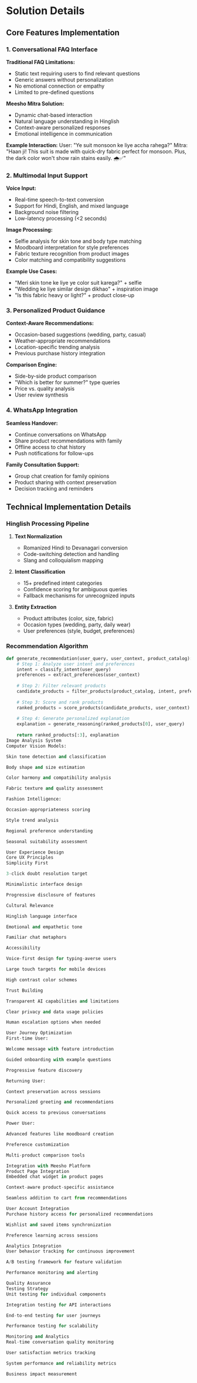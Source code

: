 # Solution Details

## Core Features Implementation

### 1. Conversational FAQ Interface

**Traditional FAQ Limitations:**
- Static text requiring users to find relevant questions
- Generic answers without personalization
- No emotional connection or empathy
- Limited to pre-defined questions

**Meesho Mitra Solution:**
- Dynamic chat-based interaction
- Natural language understanding in Hinglish
- Context-aware personalized responses
- Emotional intelligence in communication

**Example Interaction:**
User: "Ye suit monsoon ke liye accha rahega?"
Mitra: "Haan ji! This suit is made with quick-dry fabric perfect for monsoon.
Plus, the dark color won't show rain stains easily. 🌧️✅"

### 2. Multimodal Input Support

**Voice Input:**
- Real-time speech-to-text conversion
- Support for Hindi, English, and mixed language
- Background noise filtering
- Low-latency processing (<2 seconds)

**Image Processing:**
- Selfie analysis for skin tone and body type matching
- Moodboard interpretation for style preferences
- Fabric texture recognition from product images
- Color matching and compatibility suggestions

**Example Use Cases:**
- "Meri skin tone ke liye ye color suit karega?" + selfie
- "Wedding ke liye similar design dikhao" + inspiration image
- "Is this fabric heavy or light?" + product close-up

### 3. Personalized Product Guidance

**Context-Aware Recommendations:**
- Occasion-based suggestions (wedding, party, casual)
- Weather-appropriate recommendations
- Location-specific trending analysis
- Previous purchase history integration

**Comparison Engine:**
- Side-by-side product comparison
- "Which is better for summer?" type queries
- Price vs. quality analysis
- User review synthesis

### 4. WhatsApp Integration

**Seamless Handover:**
- Continue conversations on WhatsApp
- Share product recommendations with family
- Offline access to chat history
- Push notifications for follow-ups

**Family Consultation Support:**
- Group chat creation for family opinions
- Product sharing with context preservation
- Decision tracking and reminders

## Technical Implementation Details

### Hinglish Processing Pipeline

1. **Text Normalization**
   - Romanized Hindi to Devanagari conversion
   - Code-switching detection and handling
   - Slang and colloquialism mapping

2. **Intent Classification**
   - 15+ predefined intent categories
   - Confidence scoring for ambiguous queries
   - Fallback mechanisms for unrecognized inputs

3. **Entity Extraction**
   - Product attributes (color, size, fabric)
   - Occasion types (wedding, party, daily wear)
   - User preferences (style, budget, preferences)

### Recommendation Algorithm

```python
def generate_recommendation(user_query, user_context, product_catalog):
    # Step 1: Analyze user intent and preferences
    intent = classify_intent(user_query)
    preferences = extract_preferences(user_context)
    
    # Step 2: Filter relevant products
    candidate_products = filter_products(product_catalog, intent, preferences)
    
    # Step 3: Score and rank products
    ranked_products = score_products(candidate_products, user_context)
    
    # Step 4: Generate personalized explanation
    explanation = generate_reasoning(ranked_products[0], user_query)
    
    return ranked_products[:3], explanation
Image Analysis System
Computer Vision Models:

Skin tone detection and classification

Body shape and size estimation

Color harmony and compatibility analysis

Fabric texture and quality assessment

Fashion Intelligence:

Occasion-appropriateness scoring

Style trend analysis

Regional preference understanding

Seasonal suitability assessment

User Experience Design
Core UX Principles
Simplicity First

3-click doubt resolution target

Minimalistic interface design

Progressive disclosure of features

Cultural Relevance

Hinglish language interface

Emotional and empathetic tone

Familiar chat metaphors

Accessibility

Voice-first design for typing-averse users

Large touch targets for mobile devices

High contrast color schemes

Trust Building

Transparent AI capabilities and limitations

Clear privacy and data usage policies

Human escalation options when needed

User Journey Optimization
First-time User:

Welcome message with feature introduction

Guided onboarding with example questions

Progressive feature discovery

Returning User:

Context preservation across sessions

Personalized greeting and recommendations

Quick access to previous conversations

Power User:

Advanced features like moodboard creation

Preference customization

Multi-product comparison tools

Integration with Meesho Platform
Product Page Integration
Embedded chat widget in product pages

Context-aware product-specific assistance

Seamless addition to cart from recommendations

User Account Integration
Purchase history access for personalized recommendations

Wishlist and saved items synchronization

Preference learning across sessions

Analytics Integration
User behavior tracking for continuous improvement

A/B testing framework for feature validation

Performance monitoring and alerting

Quality Assurance
Testing Strategy
Unit testing for individual components

Integration testing for API interactions

End-to-end testing for user journeys

Performance testing for scalability

Monitoring and Analytics
Real-time conversation quality monitoring

User satisfaction metrics tracking

System performance and reliability metrics

Business impact measurement
